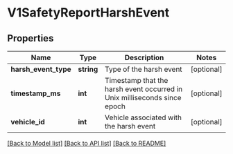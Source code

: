 # V1SafetyReportHarshEvent

## Properties
Name | Type | Description | Notes
------------ | ------------- | ------------- | -------------
**harsh_event_type** | **string** | Type of the harsh event | [optional] 
**timestamp_ms** | **int** | Timestamp that the harsh event occurred in Unix milliseconds since epoch | [optional] 
**vehicle_id** | **int** | Vehicle associated with the harsh event | [optional] 

[[Back to Model list]](../README.md#documentation-for-models) [[Back to API list]](../README.md#documentation-for-api-endpoints) [[Back to README]](../README.md)


